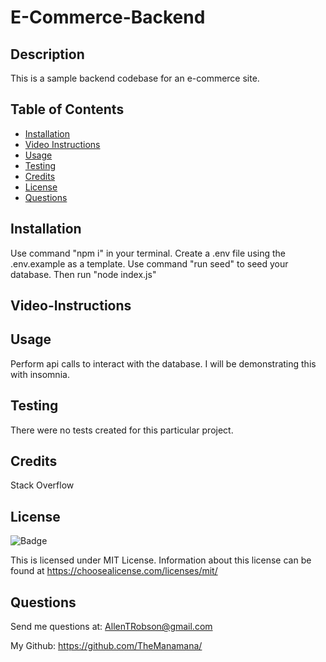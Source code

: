 # E-Commerce-Backend

## Description

This is a sample backend codebase for an e-commerce site. 

## Table of Contents

- [Installation](#installation)
- [Video Instructions](#video-instructions)
- [Usage](#usage)
- [Testing](#testing)
- [Credits](#credits)
- [License](#license)
- [Questions](#questions)

## Installation

Use command "npm i" in your terminal. Create a .env file using the .env.example as a template. Use command "run seed" to seed your database.
Then run "node index.js"

## Video-Instructions



## Usage

Perform api calls to interact with the database. I will be demonstrating this with insomnia.


## Testing

There were no tests created for this particular project.

## Credits

Stack Overflow

## License

![Badge](https://img.shields.io/static/v1?label=license&message=mit&color=blueviolet) 

  This is licensed under MIT License. Information about this license can be found at https://choosealicense.com/licenses/mit/

## Questions 

Send me questions at: AllenTRobson@gmail.com

My Github: https://github.com/TheManamana/



